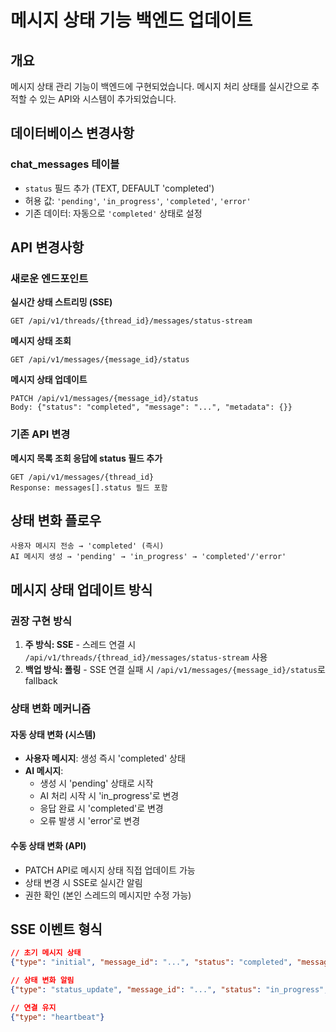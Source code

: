 # 메시지 상태 기능 백엔드 업데이트

## 개요

메시지 상태 관리 기능이 백엔드에 구현되었습니다. 메시지 처리 상태를 실시간으로 추적할 수 있는 API와 시스템이 추가되었습니다.

## 데이터베이스 변경사항

### chat_messages 테이블

- `status` 필드 추가 (TEXT, DEFAULT 'completed')
- 허용 값: `'pending'`, `'in_progress'`, `'completed'`, `'error'`
- 기존 데이터: 자동으로 `'completed'` 상태로 설정

## API 변경사항

### 새로운 엔드포인트

**실시간 상태 스트리밍 (SSE)**

```
GET /api/v1/threads/{thread_id}/messages/status-stream
```

**메시지 상태 조회**

```
GET /api/v1/messages/{message_id}/status
```

**메시지 상태 업데이트**

```
PATCH /api/v1/messages/{message_id}/status
Body: {"status": "completed", "message": "...", "metadata": {}}
```

### 기존 API 변경

**메시지 목록 조회 응답에 status 필드 추가**

```
GET /api/v1/messages/{thread_id}
Response: messages[].status 필드 포함
```

## 상태 변화 플로우

```
사용자 메시지 전송 → 'completed' (즉시)
AI 메시지 생성 → 'pending' → 'in_progress' → 'completed'/'error'
```

## 메시지 상태 업데이트 방식

### 권장 구현 방식

1. **주 방식: SSE** - 스레드 연결 시 `/api/v1/threads/{thread_id}/messages/status-stream` 사용
2. **백업 방식: 폴링** - SSE 연결 실패 시 `/api/v1/messages/{message_id}/status`로 fallback

### 상태 변화 메커니즘

#### 자동 상태 변화 (시스템)

- **사용자 메시지**: 생성 즉시 'completed' 상태
- **AI 메시지**:
  - 생성 시 'pending' 상태로 시작
  - AI 처리 시작 시 'in_progress'로 변경
  - 응답 완료 시 'completed'로 변경
  - 오류 발생 시 'error'로 변경

#### 수동 상태 변화 (API)

- PATCH API로 메시지 상태 직접 업데이트 가능
- 상태 변경 시 SSE로 실시간 알림
- 권한 확인 (본인 스레드의 메시지만 수정 가능)

## SSE 이벤트 형식

```json
// 초기 메시지 상태
{"type": "initial", "message_id": "...", "status": "completed", "message": "...", "message_type": "user"}

// 상태 변화 알림  
{"type": "status_update", "message_id": "...", "status": "in_progress", "message": "..."}

// 연결 유지
{"type": "heartbeat"}
```
